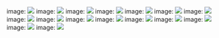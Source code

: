 image: ![](media/1.jpg) image: ![](media/2.jpg) image: ![](media/3.jpg)
image: ![](media/4.jpg) image: ![](media/5.jpg) image: ![](media/6.jpg)
image: ![](media/7.jpg) image: ![](media/8.jpg) image: ![](media/9.jpg)
image: ![](media/10.jpg) image: ![](media/11.jpg) image:
![](media/12.jpg) image: ![](media/13.jpg) image: ![](media/14.jpg)
image: ![](media/15.jpg) image: ![](media/16.jpg)
